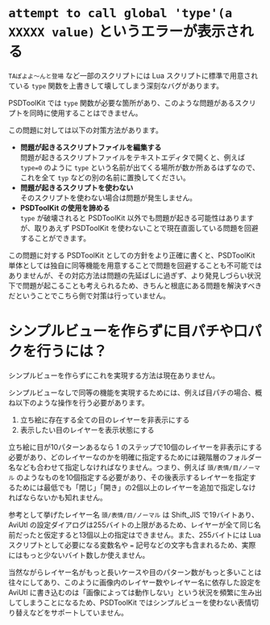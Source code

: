 # `attempt to call global 'type'(a XXXXX value)` というエラーが表示される

`TAぽよよ～んと登場` など一部のスクリプトには Lua スクリプトに標準で用意されている `type` 関数を上書きして壊してしまう深刻なバグがあります。

PSDToolKit では `type` 関数が必要な箇所があり、このような問題があるスクリプトを同時に使用することはできません。

この問題に対しては以下の対策方法があります。

- **問題が起きるスクリプトファイルを編集する**  
問題が起きるスクリプトファイルをテキストエディタで開くと、例えば `type=0` のように `type` という名前が出てくる場所が数か所あるはずなので、これを全て `typ` などの別の名前に置換してください。  
- **問題が起きるスクリプトを使わない**  
そのスクリプトを使わない場合は問題が発生しません。
- **PSDToolKit の使用を諦める**  
`type` が破壊されると PSDToolKit 以外でも問題が起きる可能性はありますが、取りあえず PSDToolKit を使わないことで現在直面している問題を回避することができます。

この問題に対する PSDToolKit としての方針をより正確に書くと、PSDToolKit 単体としては独自に同等機能を用意することで問題を回避することも不可能ではありませんが、その対応方法は問題の先延ばしに過ぎず、より発見しづらい状況下で問題が起こることも考えられるため、きちんと根底にある問題を解決すべきだということでこちら側で対策は行っていません。

# シンプルビューを作らずに目パチや口パクを行うには？

シンプルビューを作らずにこれを実現する方法は現在ありません。

シンプルビューなしで同等の機能を実現するためには、例えば目パチの場合、概ね以下のような操作を行う必要があります。

1. 立ち絵に存在する全ての目のレイヤーを非表示にする
2. 表示したい目のレイヤーを表示状態にする

立ち絵に目が10パターンあるなら 1 のステップで10個のレイヤーを非表示にする必要があり、どのレイヤーなのかを明確に指定するためには親階層のフォルダー名なども合わせて指定しなければなりません。つまり、例えば `頭/表情/目/ノーマル` のようなものを10個指定する必要があり、その後表示するレイヤーを指定するためには最低でも「閉じ」「開き」の2個以上のレイヤーを追加で指定しなければならないかも知れません。

参考として挙げたレイヤー名 `頭/表情/目/ノーマル` は Shift_JIS で19バイトあり、AviUtl の設定ダイアログは255バイトの上限があるため、レイヤーが全て同じ名前だったと仮定すると13個以上の指定はできません。また、255バイトには Lua スクリプトとして必要になる変数名や `=` 記号などの文字も含まれるため、実際にはもっと少ないバイト数しか使えません。

当然ながらレイヤー名がもっと長いケースや目のパターン数がもっと多いことは往々にしてあり、このように画像内のレイヤー数やレイヤー名に依存した設定を AviUtl に書き込むのは「画像によっては動作しない」という状況を頻繁に生み出してしまうことになるため、PSDToolKit ではシンプルビューを使わない表情切り替えなどをサポートしていません。